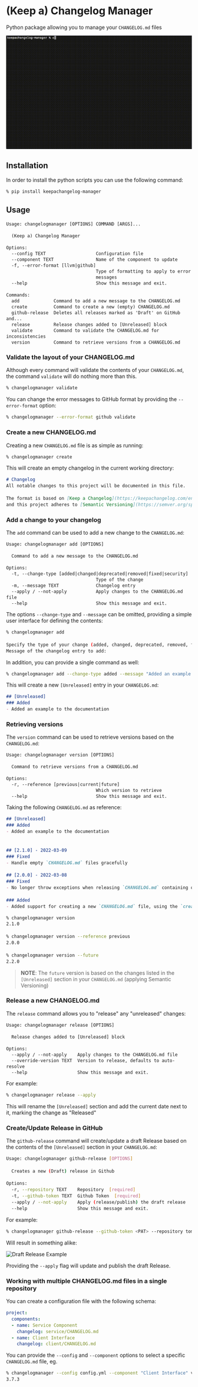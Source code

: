 # (Keep a) Changelog Manager

Python package allowing you to manage your `CHANGELOG.md` files

![gif](https://raw.githubusercontent.com/tomtom-international/keepachangelog-manager/master/resources/usage.gif)

## Installation

In order to install the python scripts you can use the following command:

```sh
% pip install keepachangelog-manager
```

## Usage

```
Usage: changelogmanager [OPTIONS] COMMAND [ARGS]...

  (Keep a) Changelog Manager

Options:
  --config TEXT                   Configuration file
  --component TEXT                Name of the component to update
  -f, --error-format [llvm|github]
                                  Type of formatting to apply to error
                                  messages
  --help                          Show this message and exit.

Commands:
  add             Command to add a new message to the CHANGELOG.md
  create          Command to create a new (empty) CHANGELOG.md
  github-release  Deletes all releases marked as 'Draft' on GitHub and...
  release         Release changes added to [Unreleased] block
  validate        Command to validate the CHANGELOG.md for inconsistencies
  version         Command to retrieve versions from a CHANGELOG.md
```

### Validate the layout of your CHANGELOG.md
Although every command will validate the contents of your `CHANGELOG.md`, the
command `validate` will do nothing more than this.

```sh
% changelogmanager validate
```

You can change the error messages to GitHub format by providing the `--error-format`
option:

```sh
% changelogmanager --error-format github validate
```

### Create a new CHANGELOG.md
Creating a new `CHANGELOG.md` file is as simple as running:

```sh
% changelogmanager create
```

This will create an empty changelog in the current working directory:

```md
# Changelog
All notable changes to this project will be documented in this file.

The format is based on [Keep a Changelog](https://keepachangelog.com/en/1.1.0/),
and this project adheres to [Semantic Versioning](https://semver.org/spec/v2.0.0.html).
```

### Add a change to your changelog
The `add` command can be used to add a new change to the `CHANGELOG.md`:

```
Usage: changelogmanager add [OPTIONS]

  Command to add a new message to the CHANGELOG.md

Options:
  -t, --change-type [added|changed|deprecated|removed|fixed|security]
                                  Type of the change
  -m, --message TEXT              Changelog entry
  --apply / --not-apply           Apply changes to the CHANGELOG.md file
  --help                          Show this message and exit.
```

The options `--change-type` and `--message` can be omitted, providing a simple user
interface for defining the contents:

```sh
% changelogmanager add

Specify the type of your change (added, changed, deprecated, removed, fixed, security):
Message of the changelog entry to add:
```

In addition, you can provide a single command as well:

```sh
% changelogmanager add --change-type added --message "Added an example to the documentation" --apply
```

This will create a new `[Unreleased]` entry in your `CHANGELOG.md`:

```md
## [Unreleased]
### Added
- Added an example to the documentation
```

### Retrieving versions

The `version` command can be used to retrieve versions based on the `CHANGELOG.md`:

```
Usage: changelogmanager version [OPTIONS]

  Command to retrieve versions from a CHANGELOG.md

Options:
  -r, --reference [previous|current|future]
                                  Which version to retrieve
  --help                          Show this message and exit.
```

Taking the following `CHANGELOG.md` as reference:

```md
## [Unreleased]
### Added
- Added an example to the documentation


## [2.1.0] - 2022-03-09
### Fixed
- Handle empty `CHANGELOG.md` files gracefully

## [2.0.0] - 2022-03-08
### Fixed
- No longer throw exceptions when releasing `CHANGELOG.md` containing only an `[Unreleased]` section

### Added
- Added support for creating a new `CHANGELOG.md` file, using the `create` command
```

```sh
% changelogmanager version
2.1.0

% changelogmanager version --reference previous
2.0.0

% changelogmanager version --future
2.2.0
```

> **NOTE**: The `future` version is based on the changes listed in the `[Unreleased]` section in your `CHANGELOG.md` (applying Semantic Versioning)

### Release a new CHANGELOG.md

The `release` command allows you to "release" any "unreleased" changes:

```
Usage: changelogmanager release [OPTIONS]

  Release changes added to [Unreleased] block

Options:
  --apply / --not-apply    Apply changes to the CHANGELOG.md file
  --override-version TEXT  Version to release, defaults to auto-resolve
  --help                   Show this message and exit.
```

For example:

```sh
% changelogmanager release --apply
```

This will rename the `[Unreleased]` section and add the current date next to it, marking
the change as "Released"

### Create/Update Release in GitHub

The `github-release` command will create/update a draft Release based on the contents of the
`[Unreleased]` section in your `CHANGELOG.md`:

```sh
Usage: changelogmanager github-release [OPTIONS]

  Creates a new (Draft) release in Github

Options:
  -r, --repository TEXT    Repository  [required]
  -t, --github-token TEXT  Github Token  [required]
  --apply / --not-apply    Apply (release/publish) the draft release
  --help                   Show this message and exit.
```

For example:

```sh
% changelogmanager github-release --github-token <PAT> --repository tomtom-international/cicd-changelog-manager
```

Will result in something alike:

![Draft Release Example](https://raw.githubusercontent.com/tomtom-international/keepachangelog-manager/master/resources/draft_example.png)

Providing the `--apply` flag will update and publish the draft Release.

### Working with multiple CHANGELOG.md files in a single repository

You can create a configuration file with the following schema:

```yml
project:
  components:
  - name: Service Component
    changelog: service/CHANGELOG.md
  - name: Client Interface
    changelog: client/CHANGELOG.md
```

You can provide the `--config` and `--component` options to select a specific
`CHANGELOG.md` file, eg.

```sh
% changelogmanager --config config.yml --component "Client Interface" version
3.7.3
```